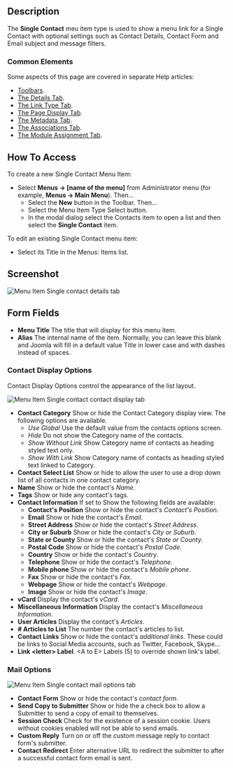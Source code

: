<!-- Filename: Help4.x:Menu_Item:_Single_Contact / Display title: Single Contact -->

## Description

The **Single Contact** meu item type is used to show a menu link for a Single 
Contact with optional settings such as Contact Details, Contact Form and Email
subject and message filters.

### Common Elements

Some aspects of this page are covered in separate Help articles:

* [Toolbars](jdocmanual?article=help/common-elements/toolbars).
* [The Details Tab](jdocmanual?article=help/menu-items-common/menu-item-details).
* [The Link Type Tab](jdocmanual?article=help/menu-items-common/menu-item-link-type).
* [The Page Display Tab](jdocmanual?article=help/menu-items-common/menu-item-page-display).
* [The Metadata Tab](jdocmanual?article=help/menu-items-common/menu-item-metadata).
* [The Associations Tab](jdocmanual?article=help/common-elements/edit-associations).
* [The Module Assignment Tab](jdocmanual?article=help/menu-items-common/menu-item-module-assignment).

## How To Access

To create a new Single Contact Menu Item:

- Select **Menus → \[name of the menu\]** from Administrator menu
  (for example, **Menus → Main Menu**). Then...
  - Select the **New** button in the Toolbar. Then...
  - Select the Menu Item Type Select button.
  - In the modal dialog select the Contacts item to open a list and then
    select the **Single Contact** item.

To edit an existing Single Contact menu item:

- Select its Title in the Menus: Items list.

## Screenshot

![Menu Item Single contact details tab](../../../en/images/menu-items/contacts-single-contact-details-tab.png)

## Form Fields

- **Menu Title** The title that will display for this menu item.
- **Alias** The internal name of the item. Normally, you can leave this
  blank and Joomla will fill in a default value Title in lower case and
  with dashes instead of spaces.

### Contact Display Options

Contact Display Options control the appearance of the list layout.

![Menu Item Single contact contact display tab](../../../en/images/menu-items/contacts-single-contact-contact-display-options-tab.png)

- **Contact Category** Show or hide the Contact Category display view.
    The following options are available.
    - *Use Global* Use the default value from the contacts options screen.
    - *Hide* Do not show the Category name of the contacts.
    - *Show Without Link* Show Category name of contacts as heading styled
      text only.
    - *Show With Link* Show Category name of contacts as heading styled text
    linked to Category.
- **Contact Select List** Show or hide to allow the user to use a drop down 
  list of all contacts in one contact category. 
- **Name** Show or hide the contact's *Name*.
- **Tags** Show or hide any contact's tags.
- **Contact Information** If set to Show the following fields are available:
  - **Contact's Position** Show or hide the contact's *Contact's Position*.
  - **Email** Show or hide the contact's *Email*.
  - **Street Address** Show or hide the contact's *Street Address*.
  - **City or Suburb** Show or hide the contact's *City or Suburb*.
  - **State or County** Show or hide the contact's *State or County*.
  - **Postal Code** Show or hide the contact's *Postal Code*.
  - **Country** Show or hide the contact's *Country*.
  - **Telephone** Show or hide the contact's *Telephone*.
  - **Mobile phone** Show or hide the contact's *Mobile phone*.
  - **Fax** Show or hide the contact's *Fax*.
  - **Webpage** Show or hide the contact's *Webpage*.
  - **Image** Show or hide the contact's *Image*.
- **vCard** Display the contact's *vCard*.
- **Miscellaneous Information** Display the contact's *Miscellaneous Information*.
- **User Articles** Display the contact's *Articles*.
- **\# Articles to List** The number the contact's articles to list.
- **Contact Links** Show or hide the contact's *additional links*. These could
  be links to Social Media accounts, such as Twitter, Facebook, Skype...
- **Link \<letter\> Label**. \<A to E\> Labels (5) to override shown
  link's label.

### Mail Options

![Menu Item Single contact mail options tab](../../../en/images/menu-items/contacts-single-contact-mail-options-tab.png)

- **Contact Form** Show or hide the contact's *contact form*.
- **Send Copy to Submitter** Show or hide the a check
  box to allow a Submitter to send a copy of email to themselves.
- **Session Check** Check for the existence of a session cookie. Users without 
  cookies enabled will not be able to send emails.
- **Custom Reply** Turn on or off the custom message reply to contact form's 
  submitter.
- **Contact Redirect** Enter alternative URL to redirect the submitter to
  after a successful contact form email is sent.
